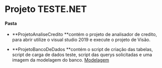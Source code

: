 # Projeto TESTE.NET
#### Pasta
- **ProjetoAnaliseCredito **contém o projeto de analisador de credito, para abrir utilize o visual studio 2019 e execute o projeto de Visão.

- **ProjetoBancoDeDados **contém o script de criação das tabelas, script de carga de dados teste, script das querys solicitadas e uma imagem da modelagem do banco.
[Modelagem](https://ibb.co/bRtfQmT "Modelagem")


